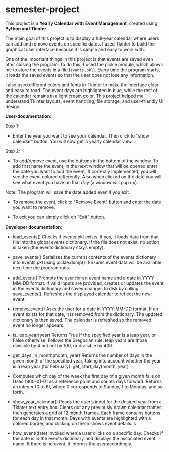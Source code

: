 # semester-project
This project is a **Yearly Calendar with Event Management**, created using **Python and Tkinter**. 

The main goal of this project is to display a full-year calendar where users can add and remove events on specific dates. I used Tkinter to build the graphical user interface because it is simple and easy to work with.

One of the important things in this project is that events are saved even after closing the program. To do this, I used the pickle module, which allows me to store the events in a file (`events.pkl`). Every time the program starts, it loads the saved events so that the user does not lose any information.

I also used different colors and fonts in Tkinter to make the interface clear and easy to read. The event days are highlighted in blue, while the rest of the calendar remains in a light cream color. This project helped me understand Tkinter layouts, event handling, file storage, and user-friendly UI design.

**User-documentation**:
 
 Step 1: 
- Enter the year you want to see your calendar. Then click to "show calendar" button. 
You will now get a yearly calendar view. 

 Step 2:
- To add/remove event, use the buttons in the bottom of the window. 
 To add first name the event, in the next window that will be opened enter the date you want to add the event. If correctly implemented, you will see the event colored differently. Also when clicked on the date you will see what event you have on that day (a window will pop up).

 Note: The program will save the date added even if you exit. 

- To remove the event, click to "Remove Event" button and enter the date you want to remove. 

- To exit you can simply click on "Exit" button.


**Developer documentation**:
- load_events()
 Checks if events.pkl exists. If yes, it loads data from that file into the global events dictionary.
If the file does not exist, no action is taken (the events dictionary stays empty).

- save_events()
 Serializes the current contents of the events dictionary into events.pkl using pickle.dump().
Ensures event data will be available next time the program runs.

- add_event()
 Prompts the user for an event name and a date in YYYY-MM-DD format.
If valid inputs are provided, creates or updates the event in the events dictionary and saves changes to disk by calling save_events().
Refreshes the displayed calendar to reflect the new event.

- remove_event()
 Asks the user for a date in YYYY-MM-DD format.
If an event exists for that date, it is removed from the dictionary. The updated dictionary is then saved.
The calendar is refreshed so the removed event no longer appears.

- is_leap_year(year)
 Returns True if the specified year is a leap year, or False otherwise.
Follows the Gregorian rule: leap years are those divisible by 4 but not by 100, or divisible by 400.

- get_days_in_month(month, year)
 Returns the number of days in the given month of the specified year, taking into account whether the year is a leap year (for February).
get_start_day(month, year)

- Computes which day of the week the first day of a given month falls on.
 Uses 1900-01-01 as a reference point and counts days forward.
Returns an integer (0 to 6), where 0 corresponds to Sunday, 1 to Monday, and so forth.

- show_year_calendar()
 Reads the user’s input for the desired year from a Tkinter text entry box.
Clears out any previously drawn calendar frames, then generates a grid of 12 month frames.
Each frame contains buttons for each day in that month.
Days with events are highlighted with a colored border, and clicking on them shows event details.
s
- how_event(date)
 Invoked when a user clicks on a specific day.
Checks if the date is in the events dictionary and displays the associated event name.
If there is no event, it informs the user accordingly.
